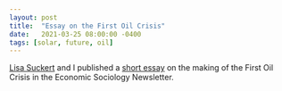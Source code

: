 ```yaml
---
layout: post
title:  "Essay on the First Oil Crisis"
date:   2021-03-25 08:00:00 -0400
tags: [solar, future, oil]
---
```


[Lisa Suckert](https://www.mpifg.de/forschung/wissdetails_de.asp?MitarbID=757) and I published a [short essay](https://econsoc.mpifg.de/43430/04_Ergen_Suckert-NL_22-2_March2021.pdf) on the making of the First Oil Crisis in the Economic Sociology Newsletter.

